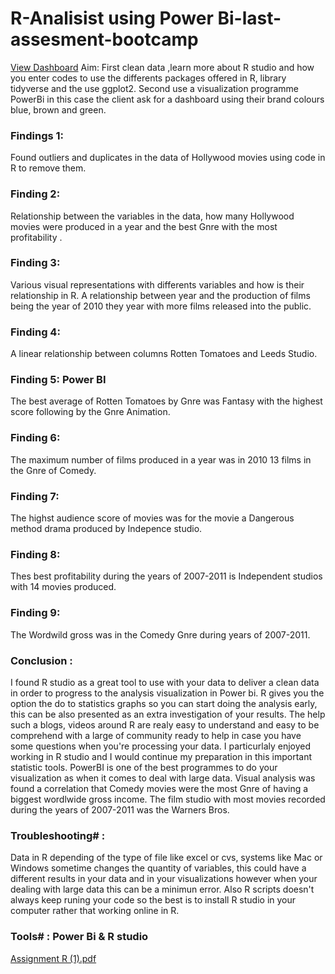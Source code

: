 # R-Analisist using Power Bi-last-assesment-bootcamp
[View Dashboard](https://app.powerbi.com/groups/me/reports/f8f60563-f22b-4b53-9cf9-d0fff1192a09/ReportSection)
Aim: First clean data ,learn more about R studio and how you enter codes to use the differents packages offered in R, library tidyverse and the use ggplot2. Second use a visualization programme PowerBi in this case the client ask for a dashboard using their brand colours blue, brown and green. 

### Findings 1: 
Found outliers and duplicates in the data of Hollywood movies using code in R to remove them.

### Finding 2: 
Relationship between the variables in the data, how many Hollywood movies were produced in a year and the best Gnre with the most profitability .

### Finding 3: 
Various visual representations with differents variables and how is their relationship in R. A relationship between year and the production of films being the year of 2010 they year with more films released into the public.

### Finding 4: 
A linear relationship between columns Rotten Tomatoes and Leeds Studio.

### Finding 5: Power BI
The best average of Rotten Tomatoes by Gnre was Fantasy with the highest score following by the Gnre Animation.

### Finding 6: 
The maximum number of films produced in a year was in 2010 13 films in the Gnre of Comedy.

### Finding 7: 
The highst audience score of movies was for the movie a Dangerous method drama produced by Indepence studio.

### Finding 8:
Thes best profitability during the years of 2007-2011 is Independent studios with 14 movies produced.

### Finding 9:
The Wordwild gross was in the Comedy Gnre during years of 2007-2011.

### Conclusion : 
I found R studio as a great tool to use with your data to deliver a clean data in order to progress to the analysis visualization in Power bi. R gives you the option the do to statistics graphs so you can start doing the analysis early, this can be also presented as an extra investigation of your results. The help such a blogs, videos around R are realy easy to understand and easy to be comprehend with a large of community ready to help in case you have some questions when you're processing your data. I particurlaly enjoyed working in R studio and I would continue my preparation in this important statistic tools.
PowerBI is one of the best programmes to do your visualization as when it comes to deal with large data.
Visual analysis was found a correlation that Comedy movies were the most Gnre of having a biggest wordlwide gross income.
The film studio with most movies recorded during the years of 2007-2011 was the Warners Bros. 


### Troubleshooting# : 
Data in R depending of the type of file like excel or cvs, systems like Mac or Windows sometime changes the quantity of variables, this could have a different results in your data and in your visualizations however when your dealing with large data this can be a minimun error. Also R scripts doesn't always keep runing your code so the best is to install R studio in your computer rather that working online in R.

### Tools# : Power Bi & R studio

[Assignment R (1).pdf](https://github.com/LisbethH23/R-project-last-assesment-bootcamp/files/10254735/Assignment.R.1.pdf)

